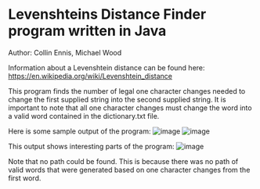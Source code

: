 # Levenshteins Distance Finder program written in Java
Author: Collin Ennis, Michael Wood

Information about a Levenshtein distance can be found here: https://en.wikipedia.org/wiki/Levenshtein_distance

This program finds the number of legal one character changes needed to change the first supplied string into the second supplied string.
It is important to note that all one character changes must change the word into a valid word contained in the dictionary.txt file.

Here is some sample output of the program:
![image](https://user-images.githubusercontent.com/115193664/214452822-af6c5e68-1ab6-404b-b90e-ed1bfe87074b.png)
![image](https://user-images.githubusercontent.com/115193664/214452852-cb37e593-1b92-49c8-bf30-19f6ccc3e423.png)

This output shows interesting parts of the program:
![image](https://user-images.githubusercontent.com/115193664/214452978-9eb41c8e-5245-447e-9764-ce88aae39fc9.png)

Note that no path could be found. This is because there was no path of valid words that were generated based on one character changes from the first word.
